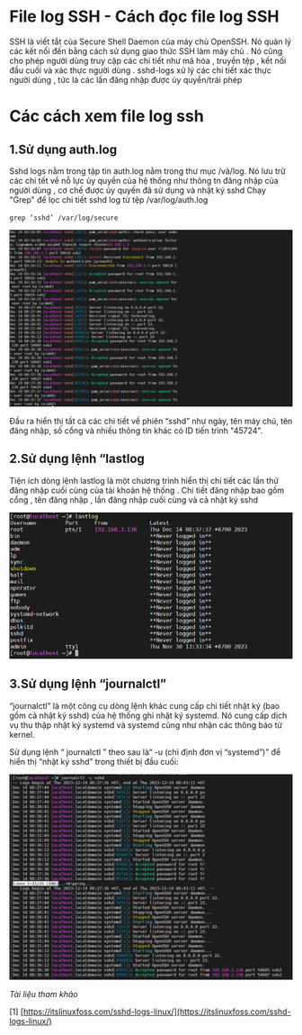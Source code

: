 # File log SSH - Cách đọc file log SSH

SSH là viết tắt của Secure Shell Daemon của máy chủ OpenSSH. Nó quản lý các kết nối đến bằng cách sử dụng giao thức SSH làm máy chủ . Nó cũng cho phép người dùng truy cập các chi tiết như mã hóa , truyền tệp , kết nối đầu cuối và xác thực người dùng . sshd-logs xử lý các chi tiết xác thực người dùng , tức là các lần đăng nhập được ủy quyền/trái phép

# Các cách xem file log ssh

## 1.Sử dụng auth.log
Sshd logs nằm trong tập tin auth.log nằm trong thư mục /vả/log. Nó lưu trữ các chi tết về nỗ lực ủy quyền của hệ thống như thông tn đăng nhập của người dùng , cơ chế được ủy quyền đã sử dụng và nhật ký sshd
Chạy "Grep" để lọc chi tiết sshd log từ tệp /var/log/auth.log

`grep ‘sshd’ /var/log/secure`

![Alt text](../img/1.png)

Đầu ra hiển thị tất cả các chi tiết về phiên “sshd” như ngày, tên máy chủ, tên đăng nhập, số cổng và nhiều thông tin khác có ID tiến trình "45724".


## 2.Sử dụng lệnh “lastlog

Tiện ích dòng lệnh lastlog là một chương trình hiển thị chi tiết các lần thử đăng nhập cuối cùng của tài khoản hệ thống . Chi tiết đăng nhập bao gồm cổng , tên đăng nhập , lần đăng nhập cuối cùng và cả nhật ký sshd

![Alt text](../img/2.png)

## 3.Sử dụng lệnh “journalctl”
“journalctl” là một công cụ dòng lệnh khác cung cấp chi tiết nhật ký (bao gồm cả nhật ký sshd) của hệ thống ghi nhật ký systemd. Nó cung cấp dịch vụ thu thập nhật ký systemd và systemd cũng như nhận các thông báo từ kernel.

Sử dụng lệnh “ journalctl ” theo sau là“ -u (chỉ định đơn vị “systemd”)” để hiển thị “nhật ký sshd” trong thiết bị đầu cuối:

![Alt text](../img/3.png)

*Tài liệu tham khảo*

[1] [https://itslinuxfoss.com/sshd-logs-linux/](https://itslinuxfoss.com/sshd-logs-linux/)
